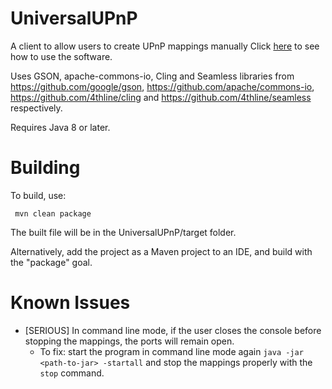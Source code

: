 # UniversalUPnP
 A client to allow users to create UPnP mappings manually Click [here](https://github.com/Moxeja/UniversalUPnP/wiki) to see how to use the
 software.
 
 Uses GSON, apache-commons-io, Cling and Seamless libraries from https://github.com/google/gson, https://github.com/apache/commons-io,
 https://github.com/4thline/cling and https://github.com/4thline/seamless respectively.

 Requires Java 8 or later.
 
# Building
 To build, use:
 ``` shell
  mvn clean package
 ```
 The built file will be in the UniversalUPnP/target folder.
 
 Alternatively, add the project as a Maven project to an IDE, and build with the "package" goal.

# Known Issues
* [SERIOUS] In command line mode, if the user closes the console before stopping the mappings, the ports will remain open.
	* To fix: start the program in command line mode again ``` java -jar <path-to-jar> -startall ``` and stop the mappings properly with the
	``` stop ``` command.
